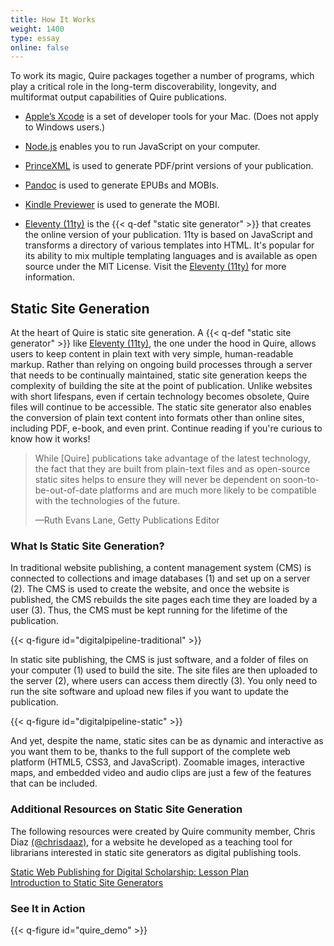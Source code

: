 ```yaml
---
title: How It Works
weight: 1400
type: essay
online: false
---
```


To work its magic, Quire packages together a number of programs, which play a critical role in the long-term discoverability, longevity, and multiformat output capabilities of Quire publications.

- [Apple’s Xcode](https://developer.apple.com/support/xcode/) is a set of developer tools for your Mac. (Does not apply to Windows users.)

- [Node.js](https://nodejs.org) enables you to run JavaScript on your computer.

- [PrinceXML](http://www.princexml.com/) is used to generate PDF/print versions of your publication.

- [Pandoc](https://github.com/jgm/pandoc/releases/) is used to generate EPUBs and MOBIs.

- [Kindle Previewer](https://www.amazon.com/gp/feature.html?ie=UTF8&docId=1000765261) is used to generate the MOBI.

- [Eleventy (11ty)](https://www.11ty.dev/) is the {{< q-def "static site generator" >}} that creates the online version of your publication. 11ty is based on JavaScript and transforms a directory of various templates into HTML. It's popular for its ability to mix multiple templating languages and is available as open source under the MIT License. Visit the [Eleventy (11ty)](hhttps://www.11ty.dev/docs/) for more information.

## Static Site Generation

At the heart of Quire is static site generation. A {{< q-def "static site generator" >}} like [Eleventy (11ty)](https://www.11ty.dev/), the one under the hood in Quire, allows users to keep content in plain text with very simple, human-readable markup. Rather than relying on ongoing build processes through a server that needs to be continually maintained, static site generation keeps the complexity of building the site at the point of publication. Unlike websites with short lifespans, even if certain technology becomes obsolete, Quire files will continue to be accessible. The static site generator also enables the conversion of plain text content into formats other than online sites, including PDF, e-book, and even print. Continue reading if you're curious to know how it works!

> While [Quire] publications take advantage of the latest technology, the fact that they are built from plain-text files and as open-source static sites helps to ensure they will never be dependent on soon-to-be-out-of-date platforms and are much more likely to be compatible with the technologies of the future.
>
>—Ruth Evans Lane, Getty Publications Editor

### What Is Static Site Generation?

In traditional website publishing, a content management system (CMS) is connected to collections and image databases (1) and set up on a server (2). The CMS is used to create the website, and once the website is published, the CMS rebuilds the site pages each time they are loaded by a user (3). Thus, the CMS must be kept running for the lifetime of the publication.

{{< q-figure id="digitalpipeline-traditional" >}}

In static site publishing, the CMS is just software, and a folder of files on your computer (1) used to build the site. The site files are then uploaded to the server (2), where users can access them directly (3). You only need to run the site software and upload new files if you want to update the publication.

{{< q-figure id="digitalpipeline-static" >}}

And yet, despite the name, static sites can be as dynamic and interactive as you want them to be, thanks to the full support of the complete web platform (HTML5, CSS3, and JavaScript). Zoomable images, interactive maps, and embedded video and audio clips are just a few of the features that can be included.

### Additional Resources on Static Site Generation

The following resources were created by Quire community member, Chris Diaz [(@chrisdaaz)](https://github.com/chrisdaaz), for a website he developed as a teaching tool for librarians interested in static site generators as digital publishing tools.

[Static Web Publishing for Digital Scholarship: Lesson Plan](https://chrisdaaz.github.io/static-web-scholcomm/teaching-resources/lesson-plan/) </br>
[Introduction to Static Site Generators](https://chrisdaaz.github.io/static-web-scholcomm/tutorials/static-site-generators/)

### See It in Action

{{< q-figure id="quire_demo" >}}
